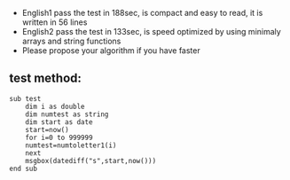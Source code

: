 - English1 pass the test in 188sec, is compact and easy to read, it is written in 56 lines
- English2 pass the test in 133sec, is speed optimized by using minimaly arrays and string functions
- Please propose your algorithm if you have faster

## test method:
 
```
sub test
	dim i as double
	dim numtest as string
	dim start as date
	start=now()
	for i=0 to 999999
	numtest=numtoletter1(i)
	next
	msgbox(datediff("s",start,now()))
end sub
```
